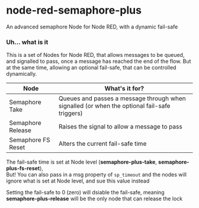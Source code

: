 # node-red-semaphore-plus
An advanced semaphore Node for Node RED, with a dynamic fail-safe

### Uh... what is it

This is a set of Nodes for Node RED, that allows messages to be queued, and signalled to pass, once a message has reached the end of the flow.
But at the same time, allowing an optional fail-safe, that can be controlled dynamically.

| Node | What's it for? |
|------|----------------|
|Semaphore Take | Queues and passes a message through when signalled (or when the optional fail-safe triggers) |
|Semaphore Release | Raises the signal to allow a message to pass   |
|Semaphore FS Reset | Alters the current fail-safe time |

The fail-safe time is set at Node level (**semaphore-plus-take**, **semaphore-plus-fs-reset**),  
But! You can also pass in a msg property of `sp_timeout` and the nodes will ignore what is set at Node level, and sue this value instead

Setting the fail-safe to 0 (zero) will dsiable the fail-safe, meaning **semaphore-plus-release** will be the only node that can release the lock
